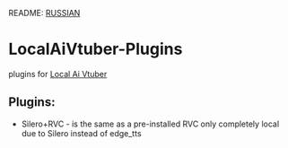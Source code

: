 README: [RUSSIAN](README.md)
# LocalAiVtuber-Plugins
plugins for [Local Ai Vtuber](https://github.com/0Xiaohei0/LocalAIVtuber)


## Plugins:
- Silero+RVC - is the same as a pre-installed RVC only completely local due to Silero instead of edge_tts
